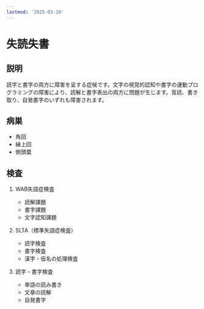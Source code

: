 ```yaml
---
lastmod: '2025-03-20'
---
```


# 失読失書

## 説明

読字と書字の両方に障害を呈する症候です。文字の視覚的認知や書字の運動プログラミングの障害により、読解と書字表出の両方に問題が生じます。音読、書き取り、自発書字のいずれも障害されます。

## 病巣

- 角回
- 縁上回
- 側頭葉

## 検査

1. WAB失語症検査

   - 読解課題
   - 書字課題
   - 文字認知課題

2. SLTA（標準失語症検査）

   - 読字検査
   - 書字検査
   - 漢字・仮名の処理検査

3. 読字・書字検査
   - 単語の読み書き
   - 文章の読解
   - 自発書字
